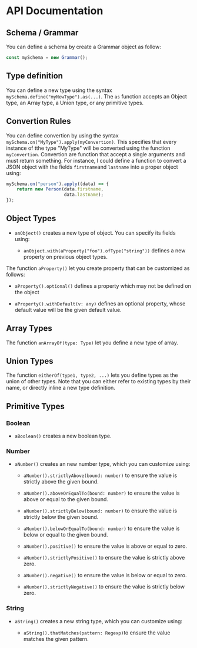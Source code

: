 # API Documentation

## Schema / Grammar

You can define a schema by create a Grammar object as follow:

```typescript
const mySchema = new Grammar();
```

## Type definition

You can define a new type using the syntax
`mySchema.define("myNewType").as(...)`. The `as` function accepts an
Object type, an Array type, a Union type, or any primitive types.


## Convertion Rules

You can define convertion by using the syntax
`mySchema.on("MyType").apply(myConvertion)`. This specifies that every
instance of tthe type "MyType" will be converted using the function
`myConvertion`. Convertion are function that accept a single arguments
and must return something. For instance, I could define a function to
convert a JSON object with the fields `firstname`and `lastname` into a
proper object using:

```typescript
mySchema.on("person").apply((data) => {
    return new Person(data.firstname,
                      data.lastname);
});
```


## Object Types

-   `anObject()` creates a new type of object. You can specify its fields using:

    -   `anObject.with(aProperty("foo").ofType("string"))` defines a
        new property on previous object types.

The function `aProperty()` let you create property that can be customized as follows:

-   `aProperty().optional()` defines a property which may not be
    defined on the object

-   `aProperty().withDefault(v: any)` defines an optional property,
    whose default value will be the given default value.


## Array Types

The function `anArrayOf(type: Type)` let you define a new type of
array.

## Union Types

The function `eitherOf(type1, type2, ...)` lets you define types as
the union of other types. Note that you can either refer to existing
types by their name, or directly inline a new type definition.

## Primitive Types

### Boolean

-   `aBoolean()` creates a new boolean type.

### Number

-   `aNumber()` creates an new number type, which you can customize
    using:

    -   `aNumber().strictlyAbove(bound: number)` to ensure the value
        is strictly above the given bound.

    -   `aNumber().aboveOrEqualTo(bound: number)` to ensure the value
        is above or equal to the given bound.

    -   `aNumber().strictlyBelow(bound: number)` to ensure the value
        is strictly below the given bound.

    -   `aNumber().belowOrEqualTo(bound: number)` to ensure the value
        is below or equal to the given bound.

    -   `aNumber().positive()` to ensure the value is above or equal
        to zero.

    -   `aNumber().strictlyPositive()` to ensure the value is strictly
        above zero.

    -   `aNumber().negative()` to ensure the value is below or equal
        to zero.

    -   `aNumber().strictlyNegative()` to ensure the value is strictly
        below zero.

### String

-   `aString()` creates a new string type, which you can customize
    using:

    -   `aString().thatMatches(pattern: Regexp)`to ensure the value
        matches the given pattern.
